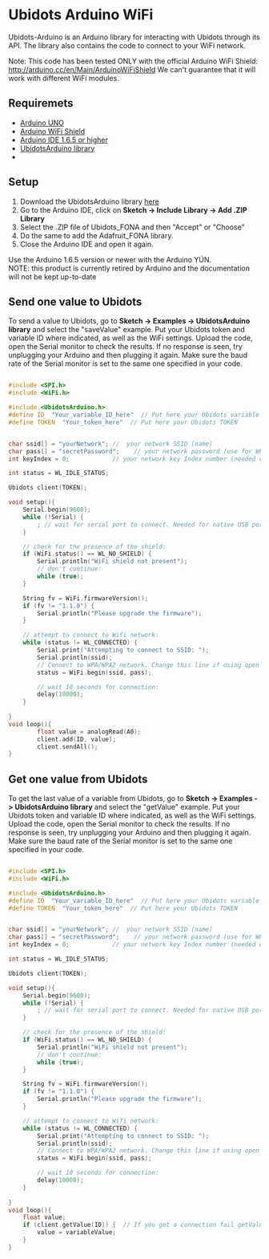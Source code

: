 # Ubidots Arduino WiFi 

Ubidots-Arduino is an Arduino library for interacting with Ubidots through its API. 
The library also contains the code to connect to your WiFi network.

Note: This code has been tested ONLY with the official Arduino WiFi Shield: http://arduino.cc/en/Main/ArduinoWiFiShield
We can't guarantee that it will work with different WiFi modules.

## Requiremets

* [Arduino UNO](https://www.arduino.cc/en/Main/ArduinoBoardUno)
* [Arduino WiFi Shield](https://www.arduino.cc/en/Main/ArduinoWiFiShield)
* [Arduino IDE 1.6.5 or higher](https://www.arduino.cc/en/Main/Software)
* [UbidotsArduino library](https://github.com/ubidots/ubidots-arduino-wifi/archive/master.zip)
* []()
## Setup


1. Download the UbidotsArduino library [here](https://github.com/ubidots/ubidots-arduino-wifi/archive/master.zip)
2. Go to the Arduino IDE, click on **Sketch -> Include Library -> Add .ZIP Library**
3. Select the .ZIP file of Ubidots_FONA and then "Accept" or "Choose"
4. Do the same to add the Adafruit_FONA library.
5. Close the Arduino IDE and open it again.

<aside class="alert">
Use the Arduino 1.6.5 version or newer with the Arduino YÚN.
</aside>
<aside class="warning">
NOTE: this product is currently retired by Arduino and the documentation will not be kept up-to-date 
</aside>
    
## Send one value to Ubidots

To send a value to Ubidots, go to **Sketch -> Examples -> UbidotsArduino library** and select the "saveValue" example. 
Put your Ubidots token and variable ID where indicated, as well as the WiFi settings.
Upload the code, open the Serial monitor to check the results. If no response is seen, try unplugging your Arduino and then plugging it again. Make sure the baud rate of the Serial monitor is set to the same one specified in your code.

```c++

#include <SPI.h>
#include <WiFi.h>

#include <UbidotsArduino.h>
#define ID  "Your_variable_ID_here"  // Put here your Ubidots variable ID
#define TOKEN  "Your_token_here"  // Put here your Ubidots TOKEN


char ssid[] = "yourNetwork"; //  your network SSID (name)
char pass[] = "secretPassword";    // your network password (use for WPA, or use as key for WEP)
int keyIndex = 0;            // your network key Index number (needed only for WEP)

int status = WL_IDLE_STATUS;

Ubidots client(TOKEN);

void setup(){
    Serial.begin(9600);
    while (!Serial) {
        ; // wait for serial port to connect. Needed for native USB port only
    }

    // check for the presence of the shield:
    if (WiFi.status() == WL_NO_SHIELD) {
        Serial.println("WiFi shield not present");
        // don't continue:
        while (true);
    }

    String fv = WiFi.firmwareVersion();
    if (fv != "1.1.0") {
        Serial.println("Please upgrade the firmware");
    }

    // attempt to connect to Wifi network:
    while (status != WL_CONNECTED) {
        Serial.print("Attempting to connect to SSID: ");
        Serial.println(ssid);
        // Connect to WPA/WPA2 network. Change this line if using open or WEP network:
        status = WiFi.begin(ssid, pass);

        // wait 10 seconds for connection:
        delay(10000);
    }
        
}
void loop(){
        float value = analogRead(A0);
        client.add(ID, value);
        client.sendAll();
}
```


## Get one value from Ubidots

To get the last value of a variable from Ubidots, go to **Sketch -> Examples -> UbidotsArduino library** and select the "getValue" example. 
Put your Ubidots token and variable ID where indicated, as well as the WiFi settings.
Upload the code, open the Serial monitor to check the results. If no response is seen, try unplugging your Arduino and then plugging it again. Make sure the baud rate of the Serial monitor is set to the same one specified in your code.

```c++

#include <SPI.h>
#include <WiFi.h>

#include <UbidotsArduino.h>
#define ID  "Your_variable_ID_here"  // Put here your Ubidots variable ID
#define TOKEN  "Your_token_here"  // Put here your Ubidots TOKEN


char ssid[] = "yourNetwork"; //  your network SSID (name)
char pass[] = "secretPassword";    // your network password (use for WPA, or use as key for WEP)
int keyIndex = 0;            // your network key Index number (needed only for WEP)

int status = WL_IDLE_STATUS;

Ubidots client(TOKEN);

void setup(){
    Serial.begin(9600);
    while (!Serial) {
        ; // wait for serial port to connect. Needed for native USB port only
    }

    // check for the presence of the shield:
    if (WiFi.status() == WL_NO_SHIELD) {
        Serial.println("WiFi shield not present");
        // don't continue:
        while (true);
    }

    String fv = WiFi.firmwareVersion();
    if (fv != "1.1.0") {
        Serial.println("Please upgrade the firmware");
    }

    // attempt to connect to Wifi network:
    while (status != WL_CONNECTED) {
        Serial.print("Attempting to connect to SSID: ");
        Serial.println(ssid);
        // Connect to WPA/WPA2 network. Change this line if using open or WEP network:
        status = WiFi.begin(ssid, pass);

        // wait 10 seconds for connection:
        delay(10000);
    }
        
}
void loop(){
    float value;
    if (client.getValue(ID)) {  // If you get a connection fail getValue will be FALSE
        value = variableValue;
    }
}
```
